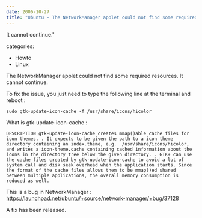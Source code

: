 ```yaml
---
date: 2006-10-27
title: "Ubuntu - The NetworkManager applet could not find some required resources."
---
```







  It cannot continue.'

categories:
- Howto
- Linux


The NetworkManager applet could not find some required resources. It cannot continue. 

To fix the issue, you just need to type the following line at the terminal and reboot :

`sudo gtk-update-icon-cache -f /usr/share/icons/hicolor`

What is gtk-update-icon-cache :

`DESCRIPTION
       gtk-update-icon-cache creates mmap()able cache files for icon themes.
.
       It expects to be given the path to a icon theme directory containing an
       index.theme, e.g.  /usr/share/icons/hicolor, and writes a
       icon-theme.cache containing cached information about the icons in the
       directory tree below the given directory.
.
       GTK+ can use the cache files created by gtk-update-icon-cache to avoid
       a lot of system call and disk seek overhead when the application
       starts. Since the format of the cache files allows them to be mmap()ed
       shared between multiple applications, the overall memory consumption is
       reduced as well.`

This is a bug in NetworkManager : https://launchpad.net/ubuntu/+source/network-manager/+bug/37128

A fix has been released.



